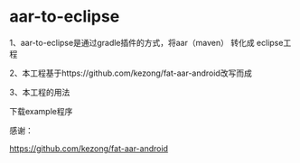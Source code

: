 # aar-to-eclipse
1、aar-to-eclipse是通过gradle插件的方式，将aar（maven） 转化成 eclipse工程

2、本工程基于https://github.com/kezong/fat-aar-android改写而成

3、本工程的用法

下载example程序

感谢：

https://github.com/kezong/fat-aar-android

